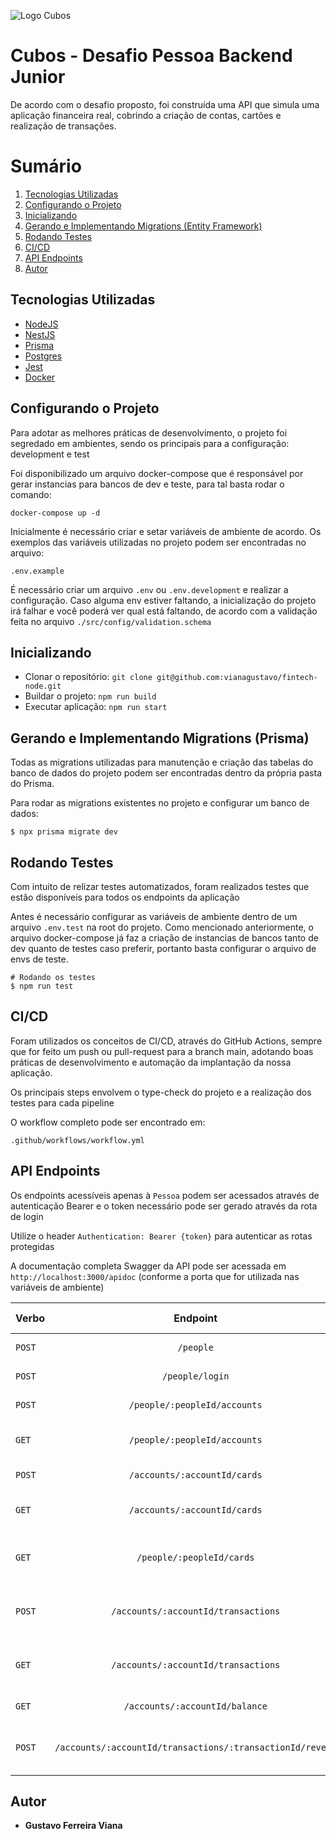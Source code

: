 ![Logo Cubos](https://cubos.io/cubos-brand.bbceae54.svg)

# Cubos - Desafio Pessoa Backend Junior

De acordo com o desafio proposto, foi construída uma API que simula uma aplicação financeira real, cobrindo a criação de contas, cartões e realização de transações.

# Sumário

1. <a href="#Tecnologias-Utilizadas">Tecnologias Utilizadas</a>
2. <a href="#Configurando-o-Projeto">Configurando o Projeto</a>
3. <a href="#Inicializando">Inicializando</a>
4. <a href="#Gerando-e-Implementando-Migrations-(Entity-Framework)">Gerando e Implementando Migrations (Entity Framework)</a>
5. <a href="#Rodando-Testes">Rodando Testes</a>
6. <a href="#CI/CD">CI/CD</a>
7. <a href="#API-Endpoints">API Endpoints</a>
8. <a href="#Autor">Autor</a>

## Tecnologias Utilizadas

- [NodeJS](https://nodejs.org/en)
- [NestJS](https://nestjs.com/)
- [Prisma](https://www.prisma.io/)
- [Postgres](https://www.postgresql.org/)
- [Jest](https://jestjs.io/pt-BR/)
- [Docker](https://www.docker.com/)

## Configurando o Projeto

Para adotar as melhores práticas de desenvolvimento, o projeto foi segredado em ambientes, sendo os principais para a configuração: development e test

Foi disponibilizado um arquivo docker-compose que é responsável por gerar instancias para bancos de dev e teste, para tal basta rodar o comando:

`docker-compose up -d`

Inicialmente é necessário criar e setar variáveis de ambiente de acordo. Os exemplos das variáveis utilizadas no projeto podem ser encontradas no arquivo:

`.env.example`

É necessário criar um arquivo `.env` ou `.env.development` e realizar a configuração. Caso alguma env estiver faltando, a inicialização do projeto irá falhar e você poderá ver qual está faltando, de acordo com a validação feita no arquivo `./src/config/validation.schema`

## Inicializando

- Clonar o repositório: `git clone git@github.com:vianagustavo/fintech-node.git`
- Buildar o projeto: `npm run build`
- Executar aplicação: `npm run start`

## Gerando e Implementando Migrations (Prisma)

Todas as migrations utilizadas para manutenção e criação das tabelas do banco de dados do projeto podem ser encontradas dentro da própria pasta do Prisma.

Para rodar as migrations existentes no projeto e configurar um banco de dados:

```
$ npx prisma migrate dev

```

## Rodando Testes

Com intuito de relizar testes automatizados, foram realizados testes que estão disponíveis para todos os endpoints da aplicação

Antes é necessário configurar as variáveis de ambiente dentro de um arquivo `.env.test` na root do projeto. Como mencionado anteriormente, o arquivo docker-compose já faz a criação de instancias de bancos tanto de dev quanto de testes caso preferir, portanto basta configurar o arquivo de envs de teste.

```
# Rodando os testes
$ npm run test

```

## CI/CD

Foram utilizados os conceitos de CI/CD, através do GitHub Actions, sempre que for feito um push ou pull-request para a branch main, adotando boas práticas de desenvolvimento e automação da implantação da nossa aplicação.

Os principais steps envolvem o type-check do projeto e a realização dos testes para cada pipeline

O workflow completo pode ser encontrado em:

`.github/workflows/workflow.yml`

## API Endpoints

Os endpoints acessíveis apenas à `Pessoa` podem ser acessados através de autenticação Bearer e o token necessário pode ser gerado através da rota de login

Utilize o header `Authentication: Bearer {token}` para autenticar as rotas protegidas

A documentação completa Swagger da API pode ser acessada em `http://localhost:3000/apidoc` (conforme a porta que for utilizada nas variáveis de ambiente)

| Verbo  |                         Endpoint                          |              Descrição              | Acessível à: |
| :----- | :-------------------------------------------------------: | :---------------------------------: | :----------: |
| `POST` |                         `/people`                         |        Criação de uma pessoa        |  ---------   |
| `POST` |                      `/people/login`                      |       Autenticação de pessoa        |  ---------   |
| `POST` |               `/people/:peopleId/accounts`                |        Criação de uma conta         |    Pessoa    |
| `GET`  |               `/people/:peopleId/accounts`                |  Listagem de contas de uma pessoa   |    Pessoa    |
| `POST` |               `/accounts/:accountId/cards`                |        Criação de um cartão         |    Pessoa    |
| `GET`  |               `/accounts/:accountId/cards`                |  Listagem de cartões de uma conta   |    Pessoa    |
| `GET`  |                 `/people/:peopleId/cards`                 | Listagem dos cartões de uma pessoa  |    Pessoa    |
| `POST` |            `/accounts/:accountId/transactions`            |  Criação de uma transação em conta  |    Pessoa    |
| `GET`  |            `/accounts/:accountId/transactions`            | Listagem de transações de uma conta |    Pessoa    |
| `GET`  |              `/accounts/:accountId/balance`               |         Saldo de uma conta          |    Pessoa    |
| `POST` | `/accounts/:accountId/transactions/:transactionId/revert` |  Realiza reversão de uma transação  |    Pessoa    |

## Autor

- **Gustavo Ferreira Viana**
